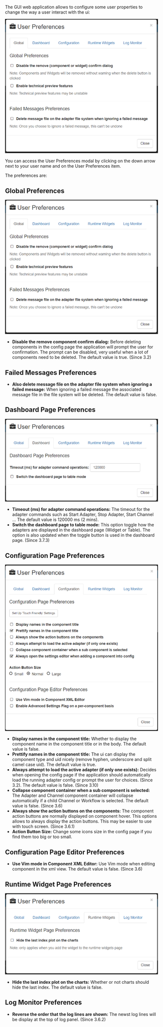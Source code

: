 The GUI web application allows to configure some user properties to change the way a user interact with the ui:

![User Preferences](../../images/ui-user-guide/user-preferences-global-tab.png)

You can access the User Preferences modal by clicking on the down arrow next to your user name and on the User Preferences item.

The preferences are:

## Global Preferences ##

![User Preferences Global](../../images/ui-user-guide/user-preferences-global-tab.png)

 - **Disable the remove component confirm dialog:** Before deleting components in the config page the application will prompt the user for confirmation. The prompt can be disabled, very useful when a lot of components need to be deleted. The default value is true. (Since 3.2)
 
## Failed Messages Preferences ##

 - **Also delete message file on the adapter file system when ignoring a failed message:** When ignoring a failed message the associated message file in the file system will be deleted. The default value is false.
  
## Dashboard Page Preferences ##

![User Preferences Dashboard](../../images/ui-user-guide/user-preferences-dashboard-tab.png)

 - **Timeout (ms) for adapter command operations:** The timeout for the adapter commands such as Start Adapter, Stop Adapter, Start Channel ... The default value is 120000 ms (2 mins).
 - **Switch the dashboard page to table mode:** This option toggle how the adapters are displayed in the dashboard page (Widget or Table). The option is also updated when the toggle button is used in the dashboard page. (Since 3.7.3)

## Configuration Page Preferences ##

![User Preferences Configuration](../../images/ui-user-guide/user-preferences-configuration-tab.png)

 - **Display names in the component title:** Whether to display the component name in the component title or in the body. The default value is false.
 - **Prettify names in the component title:** The ui can display the component type and uid nicely (remove hyphen, underscore and split camel case uid). The default value is true.
 - **Always attempt to load the active adapter (if only one exists):** Decides when opening the config page if the application should automatically load the running adapter config or prompt the user for choices. (Since 3.2). The default value is false. (Since 3.10)
 - **Collapse component container when a sub component is selected:** The Adapter and Channel component container will collapse automatically if a child Channel or Workflow is selected. The default value is false. (Since 3.6)
 - **Always show the action buttons on the components:** The component action buttons are normally displayed on component hover. This options allows to always display the action buttons. This may be easier to use with touch screen. (Since 3.6.1)
 - **Action Button Size:** Change some icons size in the config page if you find them too big or too small.

## Configuration Page Editor Preferences ##

 - **Use Vim mode in Component XML Editor:** Use Vim mode when editing component in the xml view. The default value is false. (Since 3.6)
 
## Runtime Widget Page Preferences ##

![User Preferences Runtime](../../images/ui-user-guide/user-preferences-runtime-tab.png)

 - **Hide the last index plot on the charts:** Whether or not charts should hide the last index. The default value is false.

## Log Monitor Preferences ##

 - **Reverse the order that the log lines are shown:** The newst log lines will be display at the top of log panel. (Since 3.6.2)
